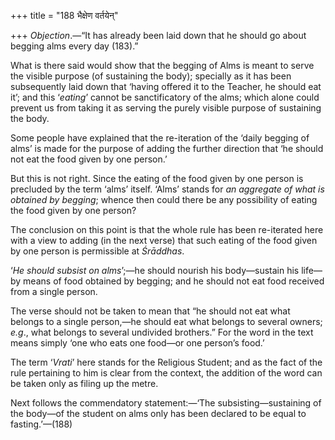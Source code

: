 +++
title = "188 भैक्षेण वर्तयेन्"

+++
*Objection*.—“It has already been laid down that he should go about
begging alms every day (183).”

What is there said would show that the begging of Alms is meant to serve
the visible purpose (of sustaining the body); specially as it has been
subsequently laid down that ‘having offered it to the Teacher, he should
eat it’; and this ‘*eating*’ cannot be sanctificatory of the alms; which
alone could prevent us from taking it as serving the purely visible
purpose of sustaining the body.

Some people have explained that the re-iteration of the ‘daily begging
of alms’ is made for the purpose of adding the further direction that
‘he should not eat the food given by one person.’

But this is not right. Since the eating of the food given by one person
is precluded by the term ‘alms’ itself. ‘Alms’ stands for *an aggregate
of what is obtained* *by* *begging*; whence then could there be any
possibility of eating the food given by one person?

The conclusion on this point is that the whole rule has been re-iterated
here with a view to adding (in the next verse) that such eating of the
food given by one person is permissible at *Śrāddhas*.

‘*He should subsist on alms*’;—he should nourish his body—sustain his
life—by means of food obtained by begging; and he should not eat food
received from a single person.

The verse should not be taken to mean that “he should not eat what
belongs to a single person,—he should eat what belongs to several
owners; *e.g*., what belongs to several undivided brothers.” For the
word in the text means simply ‘one who eats one food—or one person’s
food.’

The term ‘*Vrati*’ here stands for the Religious Student; and as the
fact of the rule pertaining to him is clear from the context, the
addition of the word can be taken only as filing up the metre.

Next follows the commendatory statement:—‘The subsisting—sustaining of
the body—of the student on alms only has been declared to be equal to
fasting.’—(188)


